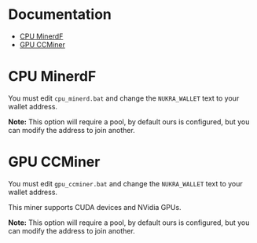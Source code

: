 # Documentation <!-- omit in toc -->

- [CPU MinerdF](#cpu-minerdf)
- [GPU CCMiner](#gpu-ccminer)

# CPU MinerdF

You must edit `cpu_minerd.bat` and change the `NUKRA_WALLET` text to your wallet address.

**Note:** This option will require a pool, by default ours is configured, but you can modify the address to join another.

# GPU CCMiner

You must edit `gpu_ccminer.bat` and change the `NUKRA_WALLET` text to your wallet address.

This miner supports CUDA devices and NVidia GPUs.

**Note:** This option will require a pool, by default ours is configured, but you can modify the address to join another.
